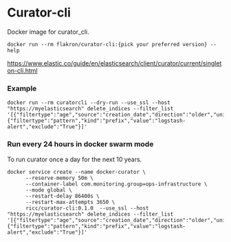 # Curator-cli

Docker image for curator_cli.

```
docker run --rm flakron/curator-cli:{pick your preferred version} --help
```

https://www.elastic.co/guide/en/elasticsearch/client/curator/current/singleton-cli.html


### Example

```
docker run --rm curatorcli --dry-run --use_ssl --host "https://myelasticsearch" delete_indices --filter_list '[{"filtertype":"age","source":"creation_date","direction":"older","unit":"days","unit_count":1},{"filtertype":"pattern","kind":"prefix","value":"logstash-alert","exclude":"True"}]'
```

### Run every 24 hours in docker swarm mode

To run curator once a day for the next 10 years.
```
docker service create --name docker-curator \
      --reserve-memory 50m \
      --container-label com.monitoring.group=ops-infrastructure \
      --mode global \
      --restart-delay 86400s \
      --restart-max-attempts 3650 \
      ricc/curator-cli:0.1.0  --use_ssl --host "https://myelasticsearch" delete_indices --filter_list '[{"filtertype":"age","source":"creation_date","direction":"older","unit":"days","unit_count":1},{"filtertype":"pattern","kind":"prefix","value":"logstash-alert","exclude":"True"}]'
```
